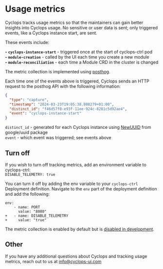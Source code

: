 # Usage metrics

Cyclops tracks usage metrics so that the maintainers can gain better insights into Cyclops usage. No sensitive or user data is sent; only triggered events, like a Cyclops instance start, are sent.

These events include:

**- `cyclops-instance-start`** - triggered once at the start of cyclops-ctrl pod  
**- `module-creation`** - called by the UI each time you create a new module  
**- `module-reconciliation`** - each time a Module CRD in the cluster is changed

The metric collection is implemented using [posthog](https://posthog.com).

Each time one of the events above is triggered, Cyclops sends an HTTP request to the posthog API with the following information:

```json
{
  "type": "capture",
  "timestamp": "2024-03-23T19:05:38.808279+01:00",
  "distinct_id": "f46d57f0-e93f-11ee-924c-8281c5d92ae4",
  "event": "cyclops-instance-start"
}
```

`distinct_id` - generated for each Cyclops instance using [NewUUID](https://pkg.go.dev/github.com/google/uuid#NewUUID) from google/uuid package  
`event` - which event was triggered; see events above

## Turn off

If you wish to turn off tracking metrics, add an environment variable to cyclops-ctrl:  
`DISABLE_TELEMETRY: true`

You can turn it off by adding the env variable to your `cyclops-ctrl` Deployment definition. Navigate to the `env` part of the deployment definition and add the following:

```
env:
    - name: PORT
      value: "8080"
+   - name: DISABLE_TELEMETRY
+     value: "true"
```

The metric collection is enabled by default but is [disabled in development](https://github.com/cyclops-ui/cyclops/blob/main/cyclops-ctrl/.env).

## Other

If you have any additional questions about Cyclops and tracking usage metrics, reach out to us at [info@cyclops-ui.com](mailto:info@cyclops-ui.com)
